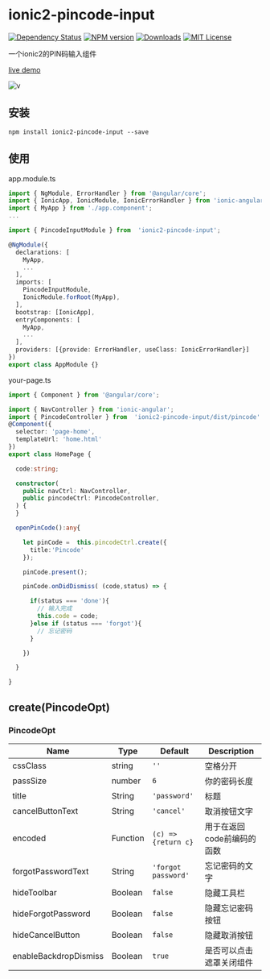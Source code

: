 # ionic2-pincode-input

[![Dependency Status](https://david-dm.org/HsuanXyz/ionic2-pincode-input.svg)](https://david-dm.org/HsuanXyz/ionic2-pincode-input)
[![NPM version][npm-image]][npm-url] [![Downloads][downloads-image]][downloads-url] [![MIT License][license-image]][license-url]

一个ionic2的PIN码输入组件

[live demo](https://stackblitz.com/edit/ionic2-pincode-input)


![v](https://github.com/HsuanXyz/hsuanxyz.github.io/blob/master/assets/ionic2-pincode-input/pin-code.gif?raw=true)
## 安装

`npm install ionic2-pincode-input --save`

## 使用

app.module.ts
```typescript
import { NgModule, ErrorHandler } from '@angular/core';
import { IonicApp, IonicModule, IonicErrorHandler } from 'ionic-angular';
import { MyApp } from './app.component';
...

import { PincodeInputModule } from  'ionic2-pincode-input';

@NgModule({
  declarations: [
    MyApp,
    ...
  ],
  imports: [
    PincodeInputModule,
    IonicModule.forRoot(MyApp),
  ],
  bootstrap: [IonicApp],
  entryComponents: [
    MyApp,
    ...
  ],
  providers: [{provide: ErrorHandler, useClass: IonicErrorHandler}]
})
export class AppModule {}
```
your-page.ts

```typescript
import { Component } from '@angular/core';

import { NavController } from 'ionic-angular';
import { PincodeController } from  'ionic2-pincode-input/dist/pincode'
@Component({
  selector: 'page-home',
  templateUrl: 'home.html'
})
export class HomePage {

  code:string;

  constructor(
    public navCtrl: NavController,
    public pincodeCtrl: PincodeController,
  ) {
  }

  openPinCode():any{

    let pinCode =  this.pincodeCtrl.create({
      title:'Pincode'
    });

    pinCode.present();

    pinCode.onDidDismiss( (code,status) => {

      if(status === 'done'){
        // 输入完成
        this.code = code;
      }else if (status === 'forgot'){
        // 忘记密码
      }

    })

  }

}

```


## create(PincodeOpt)

### PincodeOpt
| Name            | Type          | Default       | Description |
| --------------- | ------------- | ------------- | ----------- |
| cssClass        | string        | `''`          | 空格分开 |
| passSize        | number        | `6`           | 你的密码长度|
| title           | String        | `'password'`  | 标题       |
| cancelButtonText| String        | `'cancel'`    | 取消按钮文字    |
| encoded         | Function      | ` (c) => {return c} ` | 用于在返回code前编码的函数 |
| forgotPasswordText| String      | `'forgot password'`| 忘记密码的文字    |
| hideToolbar| Boolean     | `false`       | 隐藏工具栏   |
| hideForgotPassword| Boolean     | `false`       | 隐藏忘记密码按钮   |
| hideCancelButton | Boolean     | `false`       | 隐藏取消按钮  |
| enableBackdropDismiss| Boolean     | `true`       | 是否可以点击遮罩关闭组件  |

[npm-url]: https://www.npmjs.com/package/ionic2-pincode-input
[npm-image]: https://img.shields.io/npm/v/ionic2-pincode-input.svg

[downloads-image]: https://img.shields.io/npm/dm/ionic2-pincode-input.svg
[downloads-url]: http://badge.fury.io/js/ionic2-pincode-input

[license-image]: http://img.shields.io/badge/license-MIT-blue.svg?style=flat
[license-url]: LICENSE
